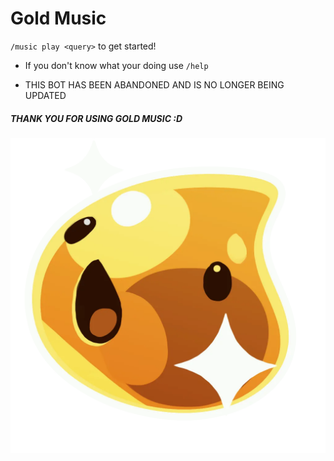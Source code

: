 # Gold Music

`/music play <query>` to get started!<br>

- If you don't know what your doing use `/help`

- THIS BOT HAS BEEN ABANDONED AND IS NO LONGER BEING UPDATED

##### THANK YOU FOR USING GOLD MUSIC :D

![Gold Slime](/assets/gold_slime.jpg)
